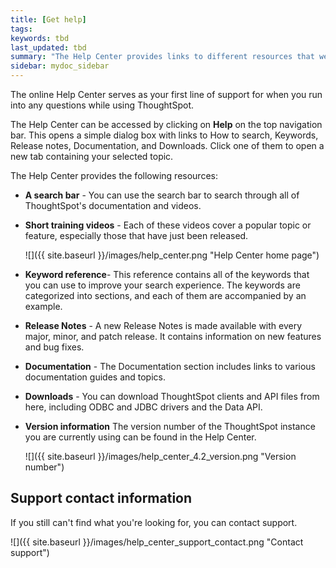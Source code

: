```yaml
---
title: [Get help]
tags:
keywords: tbd
last_updated: tbd
summary: "The Help Center provides links to different resources that were created to help you use ThoughtSpot."
sidebar: mydoc_sidebar
---
```

The online Help Center serves as your first line of support for when you run into any questions while using ThoughtSpot.

The Help Center can be accessed by clicking on **Help** on the top navigation bar. This opens a simple dialog box with links to How to search, Keywords, Release notes, Documentation, and Downloads. Click one of them to open a new tab containing your selected topic.

The Help Center provides the following resources:

-   **A search bar** - You can use the search bar to search through all of ThoughtSpot's documentation and videos.
-   **Short training videos** - Each of these videos cover a popular topic or feature, especially those that have just been released.

    ![]({{ site.baseurl }}/images/help_center.png "Help Center home page")

-   **Keyword reference**- This reference contains all of the keywords that you can use to improve your search experience. The keywords are categorized into sections, and each of them are accompanied by an example.
-   **Release Notes** - A new Release Notes is made available with every major, minor, and patch release. It contains information on new features and bug fixes.
-   **Documentation** - The Documentation section includes links to various documentation guides and topics.
-   **Downloads** - You can download ThoughtSpot clients and API files from here, including ODBC and JDBC drivers and the Data API.
-   **Version information** The version number of the ThoughtSpot instance you are currently using can be found in the Help Center.

    ![]({{ site.baseurl }}/images/help_center_4.2_version.png "Version number")


## Support contact information

If you still can't find what you're looking for, you can contact support.

![]({{ site.baseurl }}/images/help_center_support_contact.png "Contact support")
